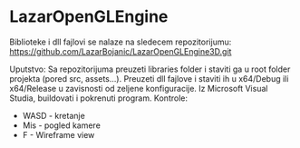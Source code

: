 # LazarOpenGLEngine

Biblioteke i dll fajlovi se nalaze na sledecem repozitorijumu: https://github.com/LazarBojanic/LazarOpenGLEngine3D.git

Uputstvo: Sa repozitorijuma preuzeti libraries folder i staviti ga u root folder projekta (pored src, assets...). Preuzeti dll fajlove i staviti ih u x64/Debug ili x64/Release u zavisnosti od zeljene konfiguracije.
Iz Microsoft Visual Studia, buildovati i pokrenuti program.
Kontrole:
- WASD - kretanje
- Mis - pogled kamere
- F - Wireframe view